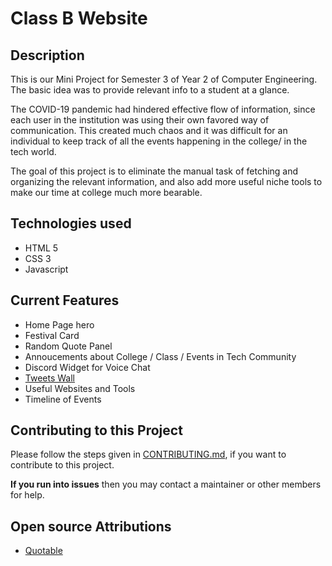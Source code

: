 # Class B Website

## Description

This is our Mini Project for Semester 3 of Year 2 of Computer Engineering. The basic idea was to provide relevant info to a student at a glance. 

The COVID-19 pandemic had hindered effective flow of information, since each user in the institution was using their own favored way of communication. This created much chaos and it was difficult for an individual to keep track of all the events happening in the college/ in the tech world. 

The goal of this project is to eliminate the manual task of fetching and organizing the relevant information, and also add more useful niche tools to make our time at college much more bearable.
 
## Technologies used

- HTML 5
- CSS 3
- Javascript

## Current Features

- Home Page hero
- Festival Card 
- Random Quote Panel
- Annoucements about College / Class / Events in Tech Community
- Discord Widget for Voice Chat
- [Tweets Wall](https://my.walls.io/w4cau)
- Useful Websites and Tools
- Timeline of Events

## Contributing to this Project

Please follow the steps given in [CONTRIBUTING.md](https://github.com/Evozone/ClassBWebSite/blob/master/CONTRIBUTING.md), if you want to contribute to this project.

__If you run into issues__ then you may contact a maintainer or other members for help. 

## Open source Attributions

- [Quotable](https://github.com/lukePeavey/quotable)


